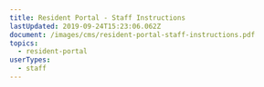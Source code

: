```yaml
---
title: Resident Portal - Staff Instructions
lastUpdated: 2019-09-24T15:23:06.062Z
document: /images/cms/resident-portal-staff-instructions.pdf
topics:
  - resident-portal
userTypes:
  - staff
---
```


